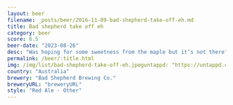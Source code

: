 ```yaml
---
layout: beer
filename: _posts/beer/2016-11-09-bad-shepherd-take-off-eh.md
title: Bad shepherd take off eh
category: beer
score: 6.5
beer-date: "2023-08-26"
desc: "Was hoping for some sweetness from the maple but it’s not there"
permalink: /beer/:title.html
img: /img/list/bad-shepherd-take-off-eh.jpeguntappd: "https://untappd.com/b/bad-shepherd-brewing-co--canadian-maple-red-ale/5409149"
country: "Australia"
brewery: "Bad Shepherd Brewing Co."
breweryURL: "breweryURL"
style: "Red Ale - Other"
---
```

